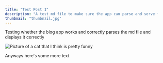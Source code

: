 ```yaml
---
title: "Test Post 1"
description: "A test md file to make sure the app can parse and serve files in the github repo"
thumbnail: "thumbnail.jpg"
---
```


Testing whether the blog app works and correctly parses the md file and displays it correctly

![Picture of a cat that I think is pretty funny](../github-api-integration/website/blog_posts/test_post_1/picture_of_cat.jpg)

Anyways here's some more text
